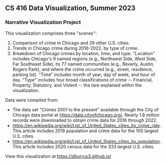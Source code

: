 ## CS 416 Data Visualization, Summer 2023
### Narrative Visualization Project

This visualization comprises three "scenes":
1. Comparison of crime in Chicago and 29 other U.S. cities.
2. Trends in Chicago crime during 2016-2022, by type of crime.
3. Breakdown of Chicago crimes by location, time, and type. "Location" includes Chicago's 9 named regions (e.g., Northwest Side, West Side, Far Southeast Side), its 77 named communities (e.g., Beverly, Austin, Rogers Park), and where the crime occurred (e.g., street, residence, parking lot). "Time" includes month of year, day of week, and hour of day. "Type" includes four broad classifications of crime -- Financial, Property, Statutory, and Violent -- tha tare explained within the visualization.

Data were compiled from:  
- The data set "Crimes 2001 to the present" available through the City of Chicago data portal at https://data.cityofchicago.org/. Nearly 1.8 million records were downloaded to obtain crime data for 2016 through 2022.
- https://en.wikipedia.org/wiki/List_of_United_States_cities_by_crime_rate. This article includes 2019 population and crime data for the 100 largest U.S. cities.
- https://en.wikipedia.org/wiki/List_of_United_States_cities_by_population. This article includes 2020 census data for the 333 largest U.S. cities.

View this visualization at https://dburrus3.github.io/
